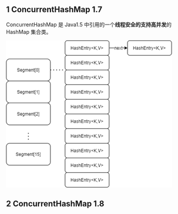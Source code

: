 ## 1 ConcurrentHashMap 1.7

ConcurrentHashMap 是 Java1.5 中引用的一个**线程安全的支持高并发**的 HashMap 集合类。

![](../asset/17CM.png)



## 2 ConcurrentHashMap 1.8

